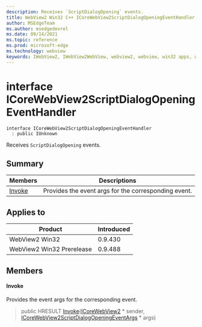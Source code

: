 ```yaml
---
description: Receives `ScriptDialogOpening` events.
title: WebView2 Win32 C++ ICoreWebView2ScriptDialogOpeningEventHandler
author: MSEdgeTeam
ms.author: msedgedevrel
ms.date: 09/14/2021
ms.topic: reference
ms.prod: microsoft-edge
ms.technology: webview
keywords: IWebView2, IWebView2WebView, webview2, webview, win32 apps, win32, edge, ICoreWebView2, ICoreWebView2Controller, browser control, edge html, ICoreWebView2ScriptDialogOpeningEventHandler
---
```


# interface ICoreWebView2ScriptDialogOpeningEventHandler

```
interface ICoreWebView2ScriptDialogOpeningEventHandler
  : public IUnknown
```

Receives `ScriptDialogOpening` events.

## Summary

 Members                        | Descriptions
--------------------------------|---------------------------------------------
[Invoke](#invoke) | Provides the event args for the corresponding event.

## Applies to

Product                         | Introduced
--------------------------------|---------------------------------------------
WebView2 Win32            |    0.9.430
WebView2 Win32 Prerelease |    0.9.488

## Members

#### Invoke

Provides the event args for the corresponding event.

> public HRESULT [Invoke](#invoke)([ICoreWebView2](icorewebview2.md) * sender, [ICoreWebView2ScriptDialogOpeningEventArgs](icorewebview2scriptdialogopeningeventargs.md) * args)

